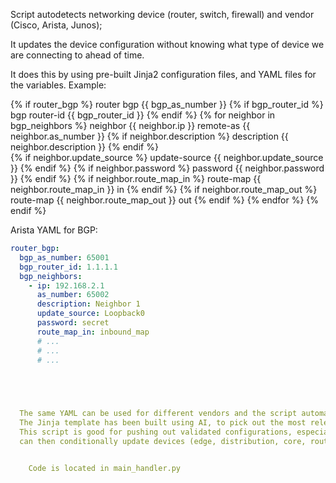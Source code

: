 Script autodetects networking device (router, switch, firewall) and vendor (Cisco, Arista, Junos);

It updates the device configuration without knowing what type of device we are connecting to ahead of time.

It does this by using pre-built Jinja2 configuration files, and YAML files for the variables.  Example:  

{% if router_bgp %}
  router bgp {{ bgp_as_number }}
  {% if bgp_router_id %}
    bgp router-id {{ bgp_router_id }}
  {% endif %}
  {% for neighbor in bgp_neighbors %}
    neighbor {{ neighbor.ip }} remote-as {{ neighbor.as_number }}
    {% if neighbor.description %}
      description {{ neighbor.description }}
    {% endif %}  
    {% if neighbor.update_source %}
      update-source {{ neighbor.update_source }}
    {% endif %}
    {% if neighbor.password %}
      password {{ neighbor.password }}
    {% endif %}
    {% if neighbor.route_map_in %}
      route-map {{ neighbor.route_map_in }} in
    {% endif %}
    {% if neighbor.route_map_out %}
      route-map {{ neighbor.route_map_out }} out
    {% endif %}
  {% endfor %}
{% endif %}


Arista YAML for BGP:

```yaml
router_bgp:
  bgp_as_number: 65001
  bgp_router_id: 1.1.1.1
  bgp_neighbors:
    - ip: 192.168.2.1
      as_number: 65002
      description: Neighbor 1
      update_source: Loopback0
      password: secret
      route_map_in: inbound_map
      # ...
      # ...
      # ...

     



  The same YAML can be used for different vendors and the script automatically detects what it is connecting to and picks the associated Jinja template.  
  The Jinja template has been built using AI, to pick out the most relevant and used configurations.
  This script is good for pushing out validated configurations, especially in mixed vendor environments with frequent changes. We do not need to know the device type or vendor ahead of time - the script handles that.  It  
  can then conditionally update devices (edge, distribution, core, routing conditions). It is ready to be integrated into exisating workflows, or invoked as an Ansible module.


    Code is located in main_handler.py
